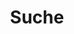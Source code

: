 ---
title: "Suche"
slug: "search"
layout: "search"
outputs:
    - html
    - json
# menu:
#     main:
#         weight: -60
#         params: 
#             icon: search
---